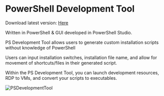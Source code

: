 # PowerShell Development Tool

Download latest version: [Here](https://github.com/austindwebber/ps-development-tool/releases)

Written in PowerShell & GUI developed in PowerShell Studio.

PS Development Tool allows users to generate custom installation scripts without knowledge of PowerShell

Users can input installation switches, installation file name, and allow for movement of shortcuts/files in their generated script.

Within the PS Development Tool, you can launch development resources, RDP to VMs, and convert your scripts to executables.

![PSDevelopmentTool](https://i.imgur.com/BLNOHlH.png)
